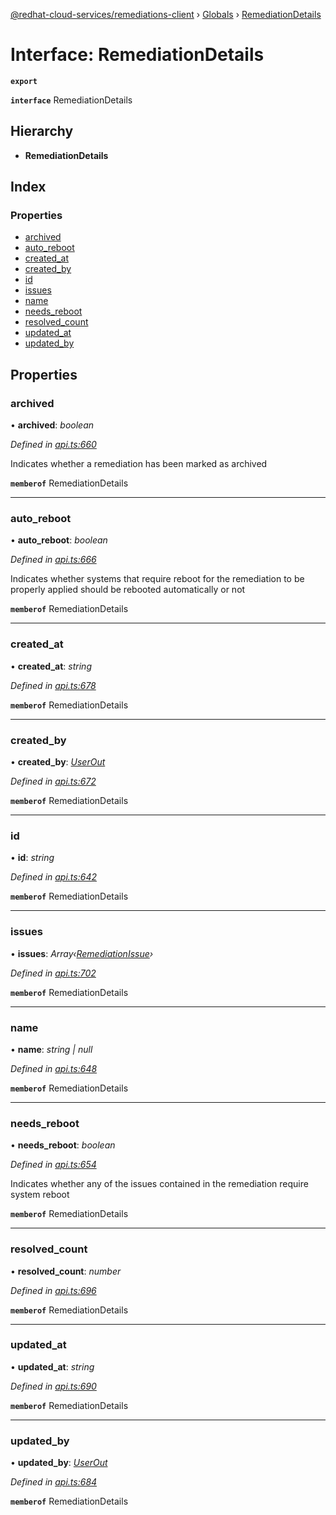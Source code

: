 [@redhat-cloud-services/remediations-client](../README.md) › [Globals](../globals.md) › [RemediationDetails](remediationdetails.md)

# Interface: RemediationDetails

**`export`** 

**`interface`** RemediationDetails

## Hierarchy

* **RemediationDetails**

## Index

### Properties

* [archived](remediationdetails.md#archived)
* [auto_reboot](remediationdetails.md#auto_reboot)
* [created_at](remediationdetails.md#created_at)
* [created_by](remediationdetails.md#created_by)
* [id](remediationdetails.md#id)
* [issues](remediationdetails.md#issues)
* [name](remediationdetails.md#name)
* [needs_reboot](remediationdetails.md#needs_reboot)
* [resolved_count](remediationdetails.md#resolved_count)
* [updated_at](remediationdetails.md#updated_at)
* [updated_by](remediationdetails.md#updated_by)

## Properties

###  archived

• **archived**: *boolean*

*Defined in [api.ts:660](https://github.com/RedHatInsights/javascript-clients.gi/blob/master/packages/remediations/api.ts#L660)*

Indicates whether a remediation has been marked as archived

**`memberof`** RemediationDetails

___

###  auto_reboot

• **auto_reboot**: *boolean*

*Defined in [api.ts:666](https://github.com/RedHatInsights/javascript-clients.gi/blob/master/packages/remediations/api.ts#L666)*

Indicates whether systems that require reboot for the remediation to be properly applied should be rebooted automatically or not

**`memberof`** RemediationDetails

___

###  created_at

• **created_at**: *string*

*Defined in [api.ts:678](https://github.com/RedHatInsights/javascript-clients.gi/blob/master/packages/remediations/api.ts#L678)*

**`memberof`** RemediationDetails

___

###  created_by

• **created_by**: *[UserOut](userout.md)*

*Defined in [api.ts:672](https://github.com/RedHatInsights/javascript-clients.gi/blob/master/packages/remediations/api.ts#L672)*

**`memberof`** RemediationDetails

___

###  id

• **id**: *string*

*Defined in [api.ts:642](https://github.com/RedHatInsights/javascript-clients.gi/blob/master/packages/remediations/api.ts#L642)*

**`memberof`** RemediationDetails

___

###  issues

• **issues**: *Array‹[RemediationIssue](remediationissue.md)›*

*Defined in [api.ts:702](https://github.com/RedHatInsights/javascript-clients.gi/blob/master/packages/remediations/api.ts#L702)*

**`memberof`** RemediationDetails

___

###  name

• **name**: *string | null*

*Defined in [api.ts:648](https://github.com/RedHatInsights/javascript-clients.gi/blob/master/packages/remediations/api.ts#L648)*

**`memberof`** RemediationDetails

___

###  needs_reboot

• **needs_reboot**: *boolean*

*Defined in [api.ts:654](https://github.com/RedHatInsights/javascript-clients.gi/blob/master/packages/remediations/api.ts#L654)*

Indicates whether any of the issues contained in the remediation require system reboot

**`memberof`** RemediationDetails

___

###  resolved_count

• **resolved_count**: *number*

*Defined in [api.ts:696](https://github.com/RedHatInsights/javascript-clients.gi/blob/master/packages/remediations/api.ts#L696)*

**`memberof`** RemediationDetails

___

###  updated_at

• **updated_at**: *string*

*Defined in [api.ts:690](https://github.com/RedHatInsights/javascript-clients.gi/blob/master/packages/remediations/api.ts#L690)*

**`memberof`** RemediationDetails

___

###  updated_by

• **updated_by**: *[UserOut](userout.md)*

*Defined in [api.ts:684](https://github.com/RedHatInsights/javascript-clients.gi/blob/master/packages/remediations/api.ts#L684)*

**`memberof`** RemediationDetails

